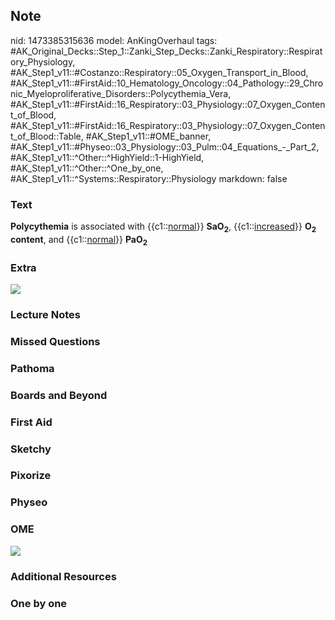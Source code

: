## Note
nid: 1473385315636
model: AnKingOverhaul
tags: #AK_Original_Decks::Step_1::Zanki_Step_Decks::Zanki_Respiratory::Respiratory_Physiology, #AK_Step1_v11::#Costanzo::Respiratory::05_Oxygen_Transport_in_Blood, #AK_Step1_v11::#FirstAid::10_Hematology_Oncology::04_Pathology::29_Chronic_Myeloproliferative_Disorders::Polycythemia_Vera, #AK_Step1_v11::#FirstAid::16_Respiratory::03_Physiology::07_Oxygen_Content_of_Blood, #AK_Step1_v11::#FirstAid::16_Respiratory::03_Physiology::07_Oxygen_Content_of_Blood::Table, #AK_Step1_v11::#OME_banner, #AK_Step1_v11::#Physeo::03_Physiology::03_Pulm::04_Equations_-_Part_2, #AK_Step1_v11::^Other::^HighYield::1-HighYield, #AK_Step1_v11::^Other::^One_by_one, #AK_Step1_v11::^Systems::Respiratory::Physiology
markdown: false

### Text
<div>
  <div>
    <b>Polycythemia</b> is associated with {{c1::<u>normal</u>}}
    <b>SaO<sub>2</sub></b>, {{c1::<u>increased</u>}}
    <b>O<sub>2</sub> content</b>, and {{c1::<u>normal</u>}}
    <b>PaO<sub>2</sub></b>
  </div>
</div>

### Extra
<img src="Blood%20gas%20with%20poisonings_1606536512076.png">

### Lecture Notes


### Missed Questions


### Pathoma


### Boards and Beyond


### First Aid


### Sketchy


### Pixorize


### Physeo


### OME
<div class="ome-widget">
  <a href="https://onlinemeded.org?ref=anki"><img src=
  "_OME_AnkiFlashcards_General_7.png"></a>
</div>

### Additional Resources


### One by one

